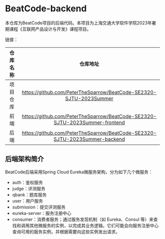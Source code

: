 # BeatCode-backend

本仓库为BeatCode项目的后端代码。本项目为上海交通大学软件学院2023年暑期课程《互联网产品设计与开发》课程项目。

链接：

| 仓库名称 | 仓库地址 |
| :---: | :---: |
| 项目仓库 | https://github.com/PeterTheSparrow/BeatCode-SE2320-SJTU-2023Summer |
| 前端 | https://github.com/PeterTheSparrow/BeatCode-SE2320-SJTU-2023Summer-frontend |
| 后端 | https://github.com/PeterTheSparrow/BeatCode-SE2320-SJTU-2023Summer-backend  |

## 后端架构简介

BeatCode后端采用Spring Cloud Eureka微服务架构，分为如下几个微服务：
- auth：鉴权服务
- judge：评测服务
- qbank：题库服务
- user：用户服务
- submission：提交评测服务
- eureka-server：服务注册中心
- consumer：消费者服务；通过服务发现机制（如 Eureka、Consul 等）来查找和调用其他微服务的实例，以完成其业务逻辑。它们可能会向服务注册中心查询可用的服务实例，并根据需要向这些实例发出请求。
